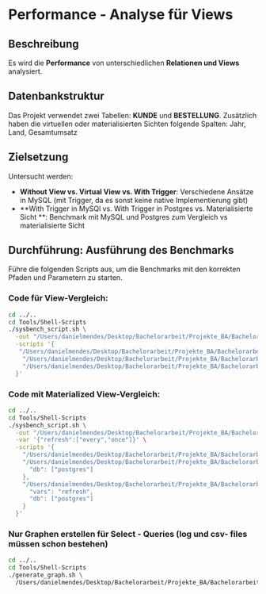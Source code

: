 # Performance - Analyse für Views

## Beschreibung

Es wird die **Performance** von unterschiedlichen **Relationen und Views** analysiert.

## Datenbankstruktur

Das Projekt verwendet zwei Tabellen: **KUNDE** und **BESTELLUNG**.
Zusätzlich haben die virtuellen oder materialisierten Sichten folgende Spalten: Jahr, Land, Gesamtumsatz  

## Zielsetzung
Untersucht werden:
- **Without View vs. Virtual View vs. With Trigger**: Verschiedene Ansätze in MySQL (mit Trigger, da es sonst keine native Implementierung gibt)
- **With Trigger in MySQl vs. With Trigger in Postgres vs. Materialisierte Sicht **: Benchmark mit MySQL und Postgres zum Vergleich vs materialisierte Sicht 

## Durchführung: Ausführung des Benchmarks
Führe die folgenden Scripts aus, um die Benchmarks mit den korrekten Pfaden und Parametern zu starten.

### Code für View-Vergleich:
```bash
cd ../..
cd Tools/Shell-Scripts
./sysbench_script.sh \
  -out "/Users/danielmendes/Desktop/Bachelorarbeit/Projekte_BA/Bachelorarbeit_Repo/Projects/Views/Output" \
  -scripts '{
   "/Users/danielmendes/Desktop/Bachelorarbeit/Projekte_BA/Bachelorarbeit_Repo/Projects/Views/Scripts/without_view": {},
    "/Users/danielmendes/Desktop/Bachelorarbeit/Projekte_BA/Bachelorarbeit_Repo/Projects/Views/Scripts/virtual_view": {},
    "/Users/danielmendes/Desktop/Bachelorarbeit/Projekte_BA/Bachelorarbeit_Repo/Projects/Views/Scripts/with_trigger": {}
  }'
```

### Code mit Materialized View-Vergleich:
```bash
cd ../..
cd Tools/Shell-Scripts
./sysbench_script.sh \
  -out "/Users/danielmendes/Desktop/Bachelorarbeit/Projekte_BA/Bachelorarbeit_Repo/Projects/Views/Output" \
  -var '{"refresh":["every","once"]}' \
  -scripts '{
    "/Users/danielmendes/Desktop/Bachelorarbeit/Projekte_BA/Bachelorarbeit_Repo/Projects/Views/Scripts/with_trigger": {},
    "/Users/danielmendes/Desktop/Bachelorarbeit/Projekte_BA/Bachelorarbeit_Repo/Projects/Views/Scripts/with_trigger_pg": {
      "db": ["postgres"]
    },
    "/Users/danielmendes/Desktop/Bachelorarbeit/Projekte_BA/Bachelorarbeit_Repo/Projects/Views/Scripts/mat_view": {
      "vars": "refresh",
      "db": ["postgres"]
    }
  }'
```

### Nur Graphen erstellen für Select - Queries (log und csv- files müssen schon bestehen)
```bash
cd ../..
cd Tools/Shell-Scripts
./generate_graph.sh \
  /Users/danielmendes/Desktop/Bachelorarbeit/Projekte_BA/Bachelorarbeit_Repo/Projects/Views/Output
```